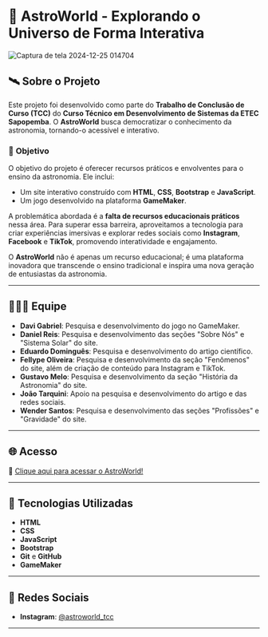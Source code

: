 # 🌌 AstroWorld - Explorando o Universo de Forma Interativa

![Captura de tela 2024-12-25 014704](https://github.com/user-attachments/assets/12c12087-f95a-45a1-b911-3b52c86575cc)


## 🛰️ **Sobre o Projeto**

Este projeto foi desenvolvido como parte do **Trabalho de Conclusão de Curso (TCC)** do **Curso Técnico em Desenvolvimento de Sistemas da ETEC Sapopemba**. O **AstroWorld** busca democratizar o conhecimento da astronomia, tornando-o acessível e interativo. 

### 🎯 **Objetivo**

O objetivo do projeto é oferecer recursos práticos e envolventes para o ensino da astronomia. Ele inclui:

- Um site interativo construído com **HTML**, **CSS**, **Bootstrap** e **JavaScript**.
- Um jogo desenvolvido na plataforma **GameMaker**.

A problemática abordada é a **falta de recursos educacionais práticos** nessa área. Para superar essa barreira, aproveitamos a tecnologia para criar experiências imersivas e explorar redes sociais como **Instagram**, **Facebook** e **TikTok**, promovendo interatividade e engajamento.

O **AstroWorld** não é apenas um recurso educacional; é uma plataforma inovadora que transcende o ensino tradicional e inspira uma nova geração de entusiastas da astronomia.

---

## 🧑‍🤝‍🧑 **Equipe**

- **Davi Gabriel**: Pesquisa e desenvolvimento do jogo no GameMaker.
- **Daniel Reis**: Pesquisa e desenvolvimento das seções "Sobre Nós" e "Sistema Solar" do site.
- **Eduardo Dominguês**: Pesquisa e desenvolvimento do artigo científico.
- **Fellype Oliveira**: Pesquisa e desenvolvimento da seção "Fenômenos" do site, além de criação de conteúdo para Instagram e TikTok.
- **Gustavo Melo**: Pesquisa e desenvolvimento da seção "História da Astronomia" do site.
- **João Tarquini**: Apoio na pesquisa e desenvolvimento do artigo e das redes sociais.
- **Wender Santos**: Pesquisa e desenvolvimento das seções "Profissões" e "Gravidade" do site.

---

## 🌐 **Acesso**

🔗 [Clique aqui para acessar o AstroWorld!](https://astroworld-tcc.vercel.app/)

---

## 🚀 **Tecnologias Utilizadas**

- **HTML**  
- **CSS**  
- **JavaScript**
- **Bootstrap** 
- **Git** e **GitHub**  
- **GameMaker**  

---

## 📱 **Redes Sociais**

- **Instagram**: [@astroworld_tcc](https://www.instagram.com/astroworld_tcc/)

---

